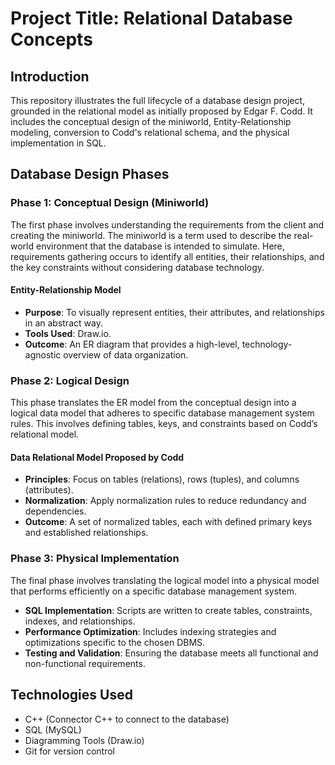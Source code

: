 # Project Title: Relational Database Concepts

## Introduction
This repository illustrates the full lifecycle of a database design project, grounded in the relational model as initially proposed by Edgar F. Codd. It includes the conceptual design of the miniworld, Entity-Relationship modeling, conversion to Codd's relational schema, and the physical implementation in SQL.

## Database Design Phases

### Phase 1: Conceptual Design (Miniworld)
The first phase involves understanding the requirements from the client and creating the miniworld. The miniworld is a term used to describe the real-world environment that the database is intended to simulate. Here, requirements gathering occurs to identify all entities, their relationships, and the key constraints without considering database technology.

#### Entity-Relationship Model
- **Purpose**: To visually represent entities, their attributes, and relationships in an abstract way.
- **Tools Used**: Draw.io.
- **Outcome**: An ER diagram that provides a high-level, technology-agnostic overview of data organization.

### Phase 2: Logical Design
This phase translates the ER model from the conceptual design into a logical data model that adheres to specific database management system rules. This involves defining tables, keys, and constraints based on Codd’s relational model.

#### Data Relational Model Proposed by Codd
- **Principles**: Focus on tables (relations), rows (tuples), and columns (attributes).
- **Normalization**: Apply normalization rules to reduce redundancy and dependencies.
- **Outcome**: A set of normalized tables, each with defined primary keys and established relationships.

### Phase 3: Physical Implementation
The final phase involves translating the logical model into a physical model that performs efficiently on a specific database management system.

- **SQL Implementation**: Scripts are written to create tables, constraints, indexes, and relationships.
- **Performance Optimization**: Includes indexing strategies and optimizations specific to the chosen DBMS.
- **Testing and Validation**: Ensuring the database meets all functional and non-functional requirements.

## Technologies Used
- C++ (Connector C++ to connect to the database)
- SQL (MySQL)
- Diagramming Tools (Draw.io)
- Git for version control

